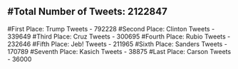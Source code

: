 #Total Number of Tweets: 2122847 
---
#First Place: Trump Tweets - 792228
#Second Place: Clinton Tweets - 339649
#Third Place: Cruz Tweets - 300695
#Fourth Place: Rubio Tweets - 232646
#Fifth Place: Jeb! Tweets - 211965
#Sixth Place: Sanders Tweets - 170789
#Seventh Place: Kasich Tweets - 38875
#Last Place: Carson Tweets - 36000
